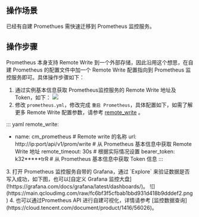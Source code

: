 ## 操作场景

已经有自建 Promethues 需快速迁移到 Prometheus 监控服务。

## 操作步骤

Prometheus 本身支持 Remote Write 到一个外部存储，因此沿用这个想思，在自建 Prometheus 的配置文件中加一个 Remote Write 配置指向到 Prometheus 监控服务即可。具体操作步骤如下：
1. 通过实例基本信息获取 Prometheus监控服务的 Remote Write 地址及 Token，如下：
![](https://main.qcloudimg.com/raw/8a75f9f21f391f771d3898310a8ccc0d.png)
2. 修改 `prometheus.yml`，修改完成 `重启 Prometheus`，具体配置如下，如需了解更多 Remote Write 配置参数，请参考 [remote_write](https://prometheus.io/docs/prometheus/latest/configuration/configuration/#remote_write) 。
<dx-codeblock>
:::  yaml
remote_write:

  - name: cm_prometheus # Remote write 的名称
    url: http://ip:port/api/v1/prom/write  # 从 Prometheus 基本信息中获取 Remote Write 地址
    remote_timeout: 30s # 根据实际情况设置
    bearer_token: k32*****trR # 从 Prometheus 基本信息中获取 Token 信息
:::
</dx-codeblock>
3. 打开 Prometheus 监控服务自带的 Grafana，通过 `Explore` 来验证数据是否写入成功，如下图，也可以[自定义 Grafana 监控大盘](!https://grafana.com/docs/grafana/latest/dashboards/)。
   ![](https://main.qcloudimg.com/raw/fc6bf3f5cfbab1bbd931d418b9dddef2.png)
4. 也可以通过Prometheus API 进行自建可视化，详情请参考 [监控数据查询](https://cloud.tencent.com/document/product/1416/56026)。
